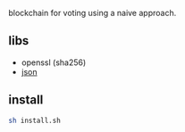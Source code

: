 blockchain for voting using a naive approach. 

## libs 
- openssl (sha256)
- [json](https://github.com/nlohmann/json)


## install
```sh
sh install.sh
```


